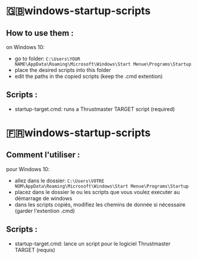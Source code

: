 # 🇬🇧windows-startup-scripts
## How to use them :
on Windows 10:
- go to folder: `C:\Users\YOUR NAME\AppData\Roaming\Microsoft\Windows\Start Menue\Programs\Startup`
- place the desired scripts into this folder
- edit the paths in the copied scripts (keep the .cmd extention)

## Scripts :
- startup-target.cmd: runs a Thrustmaster TARGET script (required)


# 🇫🇷windows-startup-scripts
## Comment l'utiliser :
pour Windows 10:
- allez dans le dossier: `C:\Users\VOTRE NOM\AppData\Roaming\Microsoft\Windows\Start Menue\Programs\Startup`
- placez dans le dossier le ou les scripts que vous voulez executer au démarrage de windows
- dans les scripts copiés, modifiez les chemins de donnée si nécessaire (garder l'extention .cmd)

## Scripts :
- startup-target.cmd: lance un script pour le logiciel Thrustmaster TARGET (requis)
